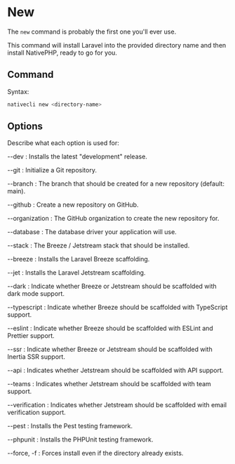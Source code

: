 # New

The `new` command is probably the first one you'll ever use.

This command will install Laravel into the provided directory name and then install NativePHP, ready to go for you.

## Command

Syntax:

```bash
nativecli new <directory-name>
```

## Options

Describe what each option is used for:

--dev
: Installs the latest "development" release.

--git
: Initialize a Git repository.

--branch
: The branch that should be created for a new repository (default: main).

--github
: Create a new repository on GitHub.

--organization
: The GitHub organization to create the new repository for.

--database
: The database driver your application will use.

--stack
: The Breeze / Jetstream stack that should be installed.

--breeze
: Installs the Laravel Breeze scaffolding.

--jet
: Installs the Laravel Jetstream scaffolding.

--dark
: Indicate whether Breeze or Jetstream should be scaffolded with dark mode support.

--typescript
: Indicate whether Breeze should be scaffolded with TypeScript support.

--eslint
: Indicate whether Breeze should be scaffolded with ESLint and Prettier support.

--ssr
: Indicate whether Breeze or Jetstream should be scaffolded with Inertia SSR support.

--api
: Indicates whether Jetstream should be scaffolded with API support.

--teams
: Indicates whether Jetstream should be scaffolded with team support.

--verification
: Indicates whether Jetstream should be scaffolded with email verification support.

--pest
: Installs the Pest testing framework.

--phpunit
: Installs the PHPUnit testing framework.

--force, -f
: Forces install even if the directory already exists.